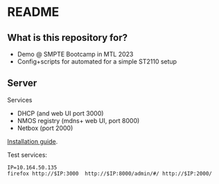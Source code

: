# README #

## What is this repository for?

* Demo @ SMPTE Bootcamp in MTL 2023
* Config+scripts for automated for a simple ST2110 setup

## Server

Services

* DHCP (and web UI port 3000)
* NMOS registry (mdns+ web UI, port 8000)
* Netbox (port 2000)

[Installation guide](./server/INSTALL.md).

Test services:

```
IP=10.164.50.135
firefox http://$IP:3000  http://$IP:8000/admin/#/ http://$IP:2000/
```
